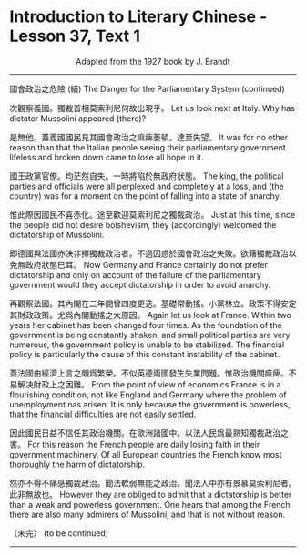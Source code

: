 # Introduction to Literary Chinese - Lesson 37, Text 1

<center>Adapted from the 1927 book by J. Brandt</center>

---

國會政治之危險 (續)
The Danger for the Parliamentary System (continued)

次觀察義國。獨裁首相莫索利尼何故出現乎。
Let us look next at Italy. Why has dictator Mussolini appeared (there)?

是無他。蓋義國國民見其國會政治之痲痺萎頓。達至失望。
It was for no other reason than that the Italian people seeing their parliamentary government lifeless and broken down came to lose all hope in it.

國王政黨官僚。均茫然自失。一時將陷於無政府狀態。
The king, the political parties and officials were all perplexed and completely at a loss, and (the country) was for a moment on the point of falling into a state of anarchy.

惟此際因國民不喜赤化。途至歡迎莫索利尼之獨裁政治。
Just at this time, since the people did not desire bolshevism, they (accordingly) welcomed the dictatorship of Mussolini.

即德國與法國亦決非擇獨裁政治者。不過因惑於國會政治之失敗。欲藉獨裁政治以免無政府狀態已耳。
Now Germany and France certainly do not prefer dictatorship and only on account of the failure of the parliamentary government would they accept dictatorship in order to avoid anarchy.

再觀察法國。其內閣在二年間曾四度更迭。基礎常動搖。小黨林立。政策不得安定其財政政策。尤爲內閣動搖之大原因。
Again let us look at France. Within two years her cabinet has been changed four times. As the foundation of the government is being constantly shaken, and small political parties are very numerous, the government policy is unable to be stabilized. The financial policy is particularly the cause of this constant instability of the cabinet.

蓋法國由經濟上言之頗爲繁榮。不似英德兩國發生失業問題。惟政治機關痲痺。不易解决財政上之困難。
From the point of view of economics France is in a flourishing condition, not like England and Germany where the problem of unemployment nas arisen. It is only because the government is powerless, that the financial difficulties are not easily settled.

因此國民日益不信任其政治機關。在歐洲諸國中。以法人民爲最熟知獨裁政治之害。
For this reason the French people are daily losing faith in their government machinery. Of all European countries the French know most thoroughly the harm of dictatorship.

然亦不得不痛感獨裁政治。聞法軟弱無能之政治。聞法人中亦有景慕莫索利尼者。此非無故也。
However they are obliged to admit that a dictatorship is better than a weak and powerless government. One hears that among the French there are also many admirers of Mussolini, and that is not without reason.

（未完）
(to be continued)

---
